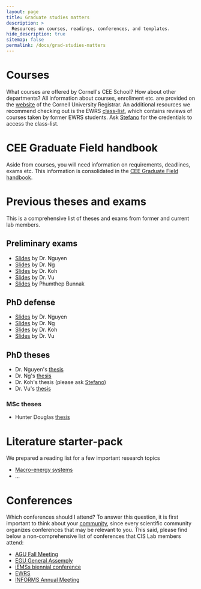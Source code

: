 ```yaml
---
layout: page
title: Graduate studies matters
description: >
  Resources on courses, readings, conferences, and templates.
hide_description: true
sitemap: false
permalink: /docs/grad-studies-matters
---
```


# Courses

What courses are offered by Cornell's CEE School? How about other departments? All information about courses, enrollment etc. are provided on the [website](https://registrar.cornell.edu) of the Cornell University Registrar. An additional resources we recommend checking out is the EWRS [class-list](https://github.com/Cornell-EWRS/class-list), which contains reviews of courses taken by former EWRS students. Ask [Stefano](mailto;galelli@cornell.edu) for the credentials to access the class-list.


# CEE Graduate Field handbook

Aside from courses, you will need information on requirements, deadlines, exams etc. This information is consolidated in the [CEE Graduate Field handbook](https://www.cee.cornell.edu/cee-graduate-field-handbook).


# Previous theses and exams

This is a comprehensive list of theses and exams from former and current lab members.

## Preliminary exams

- [Slides](../assets/img/docs/PE-Nguyen.pptx) by Dr. Nguyen
- [Slides](../assets/img/docs/PE-Ng.pdf) by Dr. Ng
- [Slides](../assets/img/docs/PE-Koh.pptx) by Dr. Koh
- [Slides](../assets/img/docs/PE-Vu.pdf) by Dr. Vu
- [Slides](../assets/img/docs/PE-Bunnak.pdf) by Phumthep Bunnak

## PhD defense

- [Slides](../assets/img/docs/PhD-defense-Nguyen.html) by Dr. Nguyen
- [Slides](../assets/img/docs/PhD-defense-Ng.pptx) by Dr. Ng
- [Slides](../assets/img/docs/PhD-defense-Koh.pptx) by Dr. Koh
- [Slides](../assets/img/docs/PhD-defense-Vu-noappendix.pptx.zip) by Dr. Vu

## PhD theses

- Dr. Nguyen's [thesis](../assets/img/docs/Thesis-Nguyen.pdf)
- Dr. Ng's [thesis](../assets/img/docs/Thesis-Ng.pdf)
- Dr. Koh's thesis (please ask [Stefano](mailto:galelli@cornell.edu))
- Dr. Vu's [thesis](../assets/img/docs/Thesis-Vu.pdf)

### MSc theses

- Hunter Douglas [thesis](../assets/img/docs/MSc-thesis-Douglas.pdf)


# Literature starter-pack

We prepared a reading list for a few important research topics

- [Macro-energy systems](macro-energy-systems.md)
- ...


# Conferences

Which conferences should I attend? To answer this question, it is first important to think about your [community](https://critical-infrastructure-systems-lab.github.io/manual/about/), since every scientific community organizes conferences that may be relevant to you. This said, please find below a non-comprehensive list of conferences that CIS Lab members attend:

- [AGU Fall Meeting](https://www.agu.org/annual-meeting)
- [EGU General Assemply](https://www.egu.eu/meetings/general-assembly/)
- [iEMSs biennial conference](https://conference.iemss.org)
- [EWRS](https://www.ewricongress.org)
- [INFORMS Annual Meeting](https://www.informs.org/Meetings-Conferences)






